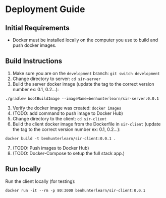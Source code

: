 # Deployment Guide

## Initial Requirements

- Docker must be installed locally on the computer you use to build and push docker images.

## Build Instructions

1. Make sure you are on the `development` branch: `git switch development`
2. Change directory to server: `cd sir-server`
3. Build the server docker image (update the tag to the correct version number ex: 0.1, 0.2...):

`./gradlew bootBuildImage --imageName=benhunterlearn/sir-server:0.0.1`

3. Verify the docker image was created: `docker images`
4. (TODO: add command to push image to Docker Hub)
5. Change directory to the client: `cd sir-client`
6. Build the client docker image from the Dockerfile in `sir-client` (update the tag to the correct version number ex: 0.1, 0.2...):

`docker build -t benhunterlearn/sir-client:0.0.1 .`

7. (TODO: Push images to Docker Hub)
8. (TODO: Docker-Compose to setup the full stack app.)

## Run locally

Run the client locally (for testing):

`docker run -it --rm -p 80:3000 benhunterlearn/sir-client:0.0.1`